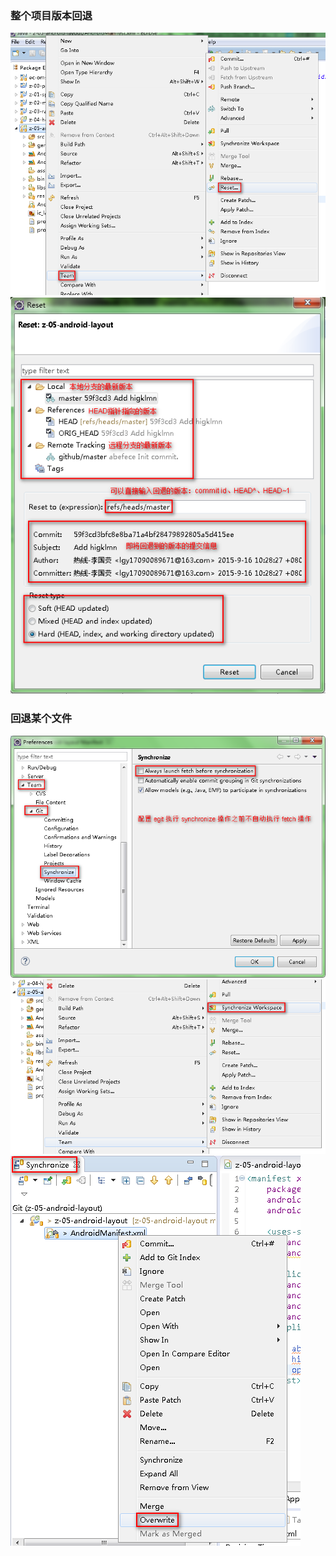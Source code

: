 ### 整个项目版本回退

![](https://github.com/liguoying521/GithubOSCImages/raw/master/002_egit_reset.png)
![](https://github.com/liguoying521/GithubOSCImages/raw/master/003_egit_reset.png)

### 回退某个文件

![](https://github.com/liguoying521/GithubOSCImages/raw/master/004_egit_reset.png)
![](https://github.com/liguoying521/GithubOSCImages/raw/master/005_egit_reset.png)
![](https://github.com/liguoying521/GithubOSCImages/raw/master/006_egit_reset.png)